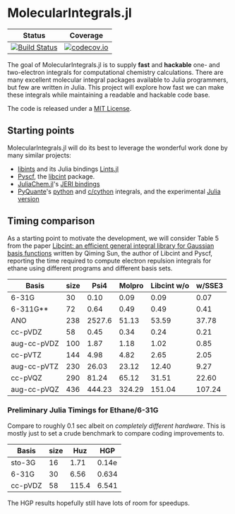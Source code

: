 # MolecularIntegrals.jl

| Status | Coverage |
| :----: | :----: |
| [![Build Status](https://travis-ci.com/rpmuller/MolecularIntegrals.jl.svg?branch=master)](https://travis-ci.com/rpmuller/MolecularIntegrals.jl) | [![codecov.io](http://codecov.io/github/rpmuller/MolecularIntegrals.jl/coverage.svg?branch=master)](http://codecov.io/github/rpmuller/MolecularIntegrals.jl?branch=master) |


The goal of MolecularIntegrals.jl is to supply **fast** and
**hackable** one- and two-electron integrals for computational chemistry calculations. 
There are many excellent molecular integral packages available to Julia programmers, but few are written *in* Julia. This project will explore how fast we can make these integrals while maintaining a readable and hackable code base.

The code is released under a [MIT License](LICENSE.md).

## Starting points
MolecularIntegrals.jl will do its best to leverage the wonderful work done by many similar projects:

- [libints](https://github.com/evaleev/libint) and its Julia bindings [Lints.jl](https://github.com/FermiQC/Lints.jl)
- [Pyscf](https://github.com/pyscf/pyscf), the [libcint](https://github.com/sunqm/libcint) package.
- [JuliaChem.jl](https://github.com/davpoolechem/JuliaChem.jl)'s [JERI bindings](https://github.com/davpoolechem/JuliaChem.jl/tree/development/deps/src)
- [PyQuante](https://github.com/rpmuller/pyquante2)'s [python](https://github.com/rpmuller/pyquante2/tree/master/pyquante2/ints) and [c/cython](https://github.com/rpmuller/pyquante2/tree/master/cython) integrals, and the experimental [Julia version](https://github.com/rpmuller/pyquante2/tree/master/julia)


## Timing comparison
As a starting point to motivate the development, we will consider Table 5 from the paper [Libcint: an efficient general integral library for Gaussian basis functions](http://arxiv.org/abs/1412.0649) written by Qiming Sun, the author of Libcint and Pyscf, reporting the time required to compute electron repulsion integrals for ethane using different programs and different basis sets.

| Basis       | size | Psi4   | Molpro | Libcint w/o | w/SSE3 |
| ----------- | ---- | ------ | ------ | ----------- | ------ |
| 6-31G       | 30   | 0.10   | 0.09   | 0.09    | 0.07   |
| 6-311G**    | 72   | 0.64   | 0.49   | 0.49    | 0.41   |
| ANO         | 238  | 2527.6 | 51.13  | 53.59   | 37.78  |
| cc-pVDZ     | 58   | 0.45   | 0.34   | 0.24    | 0.21   |
| aug-cc-pVDZ | 100  | 1.87   | 1.18   | 1.02    | 0.85   |
| cc-pVTZ     | 144  | 4.98   | 4.82   | 2.65    | 2.05   |
| aug-cc-pVTZ | 230  | 26.03  | 23.12  | 12.40   | 9.27   |
| cc-pVQZ     | 290  | 81.24  | 65.12  | 31.51   | 22.60  |
| aug-cc-pVQZ | 436  | 444.23 | 324.29 | 151.04  | 107.24 |

### Preliminary Julia Timings for Ethane/6-31G
Compare to roughly 0.1 sec albeit on *completely different hardware*. This is mostly just to set a crude benchmark to compare coding improvements to.

| Basis   | size   | Huz    | HGP    |
| ------- | ------ | ------ | ------ |
| sto-3G  | 16     | 1.71   | 0.14e  |
| 6-31G   | 30     | 6.56   | 0.634  |
| cc-pVDZ | 58     | 115.4  | 6.541  |

The HGP results hopefully still have lots of room for speedups.